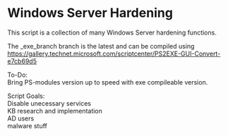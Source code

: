 # Windows Server Hardening
This script is a collection of many Windows Server hardening functions.  

The _exe_branch branch is the latest and can be compiled using https://gallery.technet.microsoft.com/scriptcenter/PS2EXE-GUI-Convert-e7cb69d5  

To-Do:  
Bring PS-modules version up to speed with exe compileable version.  

Script Goals:  
Disable unecessary services  
KB research and implementation  
AD users  
malware stuff

